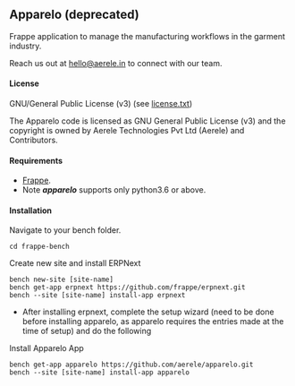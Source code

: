 ## Apparelo (deprecated)

Frappe application to manage the manufacturing workflows in the garment industry.

Reach us out at hello@aerele.in to connect with our team.

#### License

GNU/General Public License (v3) (see [license.txt](license.txt))

The Apparelo code is licensed as GNU General Public License (v3) and the copyright is owned by Aerele Technologies Pvt Ltd (Aerele) and Contributors.

#### Requirements
- [Frappe](https://frappe.io/docs).
- Note ***apparelo*** supports only python3.6 or above.

#### Installation
Navigate to your bench folder.
```
cd frappe-bench
```
Create new site and install ERPNext
```
bench new-site [site-name]
bench get-app erpnext https://github.com/frappe/erpnext.git
bench --site [site-name] install-app erpnext
```

- After installing erpnext, complete the setup wizard (need to be done before installing apparelo, as apparelo requires the entries made at the time of setup) and do the following

Install Apparelo App
```
bench get-app apparelo https://github.com/aerele/apparelo.git
bench --site [site-name] install-app apparelo
```
